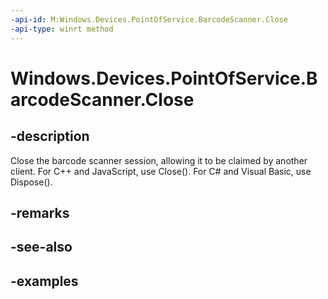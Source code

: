 ```yaml
---
-api-id: M:Windows.Devices.PointOfService.BarcodeScanner.Close
-api-type: winrt method
---
```


<!-- Method syntax.
public void BarcodeScanner.Close()
-->

# Windows.Devices.PointOfService.BarcodeScanner.Close


## -description

Close the barcode scanner session, allowing it to be claimed by another client. For C++ and JavaScript, use Close(). For C# and Visual Basic, use Dispose().

## -remarks

## -see-also

## -examples

